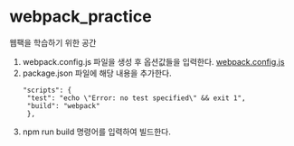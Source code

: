 # webpack_practice
웹팩을 학습하기 위한 공간

1. webpack.config.js 파일을 생성 후 옵션값들을 입력한다.
   [webpack.config.js]()
2. package.json 파일에 해당 내용을 추가한다.
   ```
   "scripts": {
    "test": "echo \"Error: no test specified\" && exit 1",
    "build": "webpack"
    },
   ```
3. npm run build 명령어를 입력하여 빌드한다.